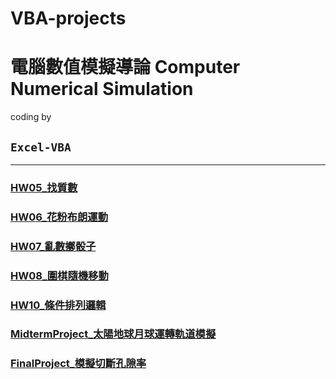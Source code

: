 # VBA-projects
# 電腦數值模擬導論 Computer Numerical Simulation  
coding by
## ``Excel-VBA``   

---

### [HW05_找質數](https://github.com/shalibaren/Computer-Numerical-Simulation-in-VBA/tree/master/VBA%20projects/HW5)

### [HW06_花粉布朗運動](https://github.com/shalibaren/Computer-Numerical-Simulation-in-VBA/tree/master/VBA%20projects/HW6)

### [HW07_亂數擲骰子](https://github.com/shalibaren/Computer-Numerical-Simulation-in-VBA/tree/master/VBA%20projects/HW7)

### [HW08_圍棋隨機移動](https://github.com/shalibaren/Computer-Numerical-Simulation-in-VBA/tree/master/VBA%20projects/HW8)

### [HW10_條件排列邏輯](https://github.com/shalibaren/Computer-Numerical-Simulation-in-VBA/tree/master/VBA%20projects/HW10)

### [MidtermProject_太陽地球月球運轉軌道模擬](https://github.com/shalibaren/Computer-Numerical-Simulation-in-VBA/tree/master/VBA%20projects/Project_SunEarthMoonOrbitSimulation)

### [FinalProject_模擬切斷孔隙率](https://github.com/shalibaren/Computer-Numerical-Simulation-in-VBA/tree/master/VBA%20projects/Project_PermeabilitySimulation)

